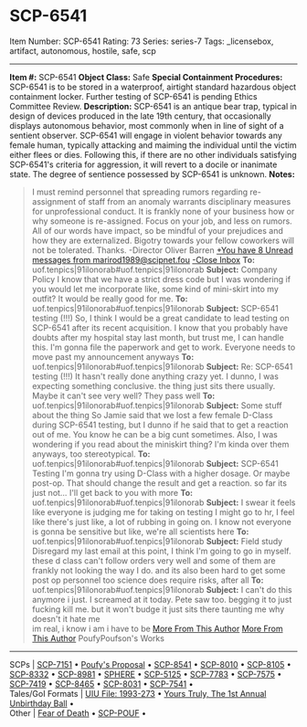 # SCP-6541
Item Number: SCP-6541
Rating: 73
Series: series-7
Tags: _licensebox, artifact, autonomous, hostile, safe, scp

---

**Item #:** SCP-6541
**Object Class:** Safe
**Special Containment Procedures:** SCP-6541 is to be stored in a waterproof, airtight standard hazardous object containment locker. Further testing of SCP-6541 is pending Ethics Committee Review.
**Description:** SCP-6541 is an antique bear trap, typical in design of devices produced in the late 19th century, that occasionally displays autonomous behavior, most commonly when in line of sight of a sentient observer.
SCP-6541 will engage in violent behavior towards any female human, typically attacking and maiming the individual until the victim either flees or dies. Following this, if there are no other individuals satisfying SCP-6541's criteria for aggression, it will revert to a docile or inanimate state.
The degree of sentience possessed by SCP-6541 is unknown.
**Notes:**
> I must remind personnel that spreading rumors regarding re-assignment of staff from an anomaly warrants disciplinary measures for unprofessional conduct. It is frankly none of your business how or why someone is re-assigned. Focus on your job, and less on rumors. All of our words have impact, so be mindful of your prejudices and how they are externalized. Bigotry towards your fellow coworkers will not be tolerated. Thanks.
> -Director Oliver Barren
[+You have 8 Unread messages from <marirod1989@scipnet.fou>](javascript:;)
[-Close Inbox](javascript:;)
**To:** uof.tenpics|91ilonorab#uof.tenpics|91ilonorab
**Subject:** Company Policy
I know that we have a strict dress code but I was wondering if you would let me incorporate like, some kind of mini-skirt into my outfit? It would be really good for me.
**To:** uof.tenpics|91ilonorab#uof.tenpics|91ilonorab
**Subject:** SCP-6541 testing (!!!)
So, I think I would be a great candidate to lead testing on SCP-6541 after its recent acquisition. I know that you probably have doubts after my hospital stay last month, but trust me, I can handle this. I'm gonna file the paperwork and get to work. Everyone needs to move past my announcement anyways
**To:** uof.tenpics|91ilonorab#uof.tenpics|91ilonorab
**Subject:** Re: SCP-6541 testing (!!!)
It hasn't really done anything crazy yet. I dunno, I was expecting something conclusive. the thing just sits there usually.
Maybe it can't see very well? They pass well
**To:** uof.tenpics|91ilonorab#uof.tenpics|91ilonorab
**Subject:** Some stuff about the thing
So Jamie said that we lost a few female D-Class during SCP-6541 testing, but I dunno if he said that to get a reaction out of me. You know he can be a big cunt sometimes.
Also, I was wondering if you read about the miniskirt thing? I'm kinda over them anyways, too stereotypical.
**To:** uof.tenpics|91ilonorab#uof.tenpics|91ilonorab
**Subject:** SCP-6541 Testing
I'm gonna try using D-Class with a higher dosage. Or maybe post-op. That should change the result and get a reaction. so far its just not… I'll get back to you with more
**To:** uof.tenpics|91ilonorab#uof.tenpics|91ilonorab
**Subject:** I swear it feels like everyone is judging me for taking on testing
I might go to hr, I feel like there's just like, a lot of rubbing in going on. I know not everyone is gonna be sensitive but like, we're all scientists here
**To:** uof.tenpics|91ilonorab#uof.tenpics|91ilonorab
**Subject:** Field study
Disregard my last email
at this point, I think I'm going to go in myself. these d class can't follow orders very well and some of them are frankly not looking the way I do. and its also been hard to get some post op personnel too
science does require risks, after all
**To:** uof.tenpics|91ilonorab#uof.tenpics|91ilonorab
**Subject:** I can't do this anymore
i just. I screamed at it today. Pete saw too. begging it to just fucking kill me. but it won't budge
it just sits there
taunting me
why doesn't it hate me  
im real, i know i am
i have to be
[More From This Author](javascript:;)
[More From This Author](javascript:;)
PoufyPoufson's Works  
---  
SCPs |  [SCP-7151](/scp-7151) • [Poufy's Proposal](/poufys-proposal) • [SCP-8541](/scp-8541) • [SCP-8010](/scp-8010) • [SCP-8105](/scp-8105) • [SCP-8332](/scp-8332) • [SCP-8981](/scp-8981) • [SPHERE](/scp-7793) • [SCP-5125](/scp-5125) • [SCP-7783](/scp-7783) • [SCP-7575](/scp-7575) • [SCP-7419](/scp-7419) • [SCP-8465](/scp-8465) • [SCP-8031](/scp-8031) • [SCP-7541](/scp-7541) •  
Tales/GoI Formats |  [UIU File: 1993-273](/uiu-file-1993-273) • [Yours Truly, The 1st Annual Unbirthday Ball](/yourstrulyfirstunbirthdayball) •  
Other |  [Fear of Death](/art:fear-of-death) • [SCP-POUF](/poufypoufson) •